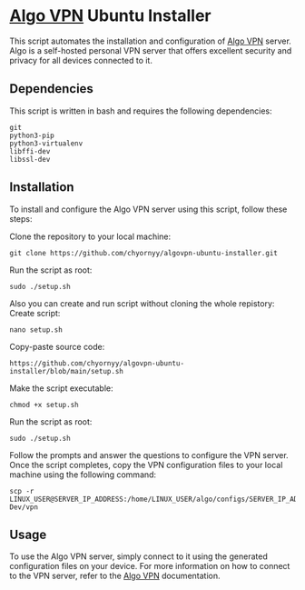 # [Algo VPN](https://github.com/trailofbits/algo) Ubuntu Installer
This script automates the installation and configuration of [Algo VPN](https://github.com/trailofbits/algo) server. Algo is a self-hosted personal VPN server that offers excellent security and privacy for all devices connected to it.

## Dependencies
This script is written in bash and requires the following dependencies:
```
git
python3-pip
python3-virtualenv
libffi-dev
libssl-dev
```

## Installation
To install and configure the Algo VPN server using this script, follow these steps:

Clone the repository to your local machine:
```
git clone https://github.com/chyornyy/algovpn-ubuntu-installer.git
```
Run the script as root:
```
sudo ./setup.sh
```

Also you can create and run script without cloning the whole repistory:
Create script:
```
nano setup.sh
```
Copy-paste source code:
```
https://github.com/chyornyy/algovpn-ubuntu-installer/blob/main/setup.sh
```

Make the script executable:
```
chmod +x setup.sh
```
Run the script as root:
```
sudo ./setup.sh
```

Follow the prompts and answer the questions to configure the VPN server.
Once the script completes, copy the VPN configuration files to your local machine using the following command:
```
scp -r LINUX_USER@SERVER_IP_ADDRESS:/home/LINUX_USER/algo/configs/SERVER_IP_ADDRESS/wireguard/ Dev/vpn
```

## Usage

To use the Algo VPN server, simply connect to it using the generated configuration files on your device. For more information on how to connect to the VPN server, refer to the [Algo VPN](https://github.com/trailofbits/algo/tree/master/docs) documentation.